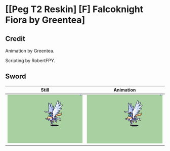 # [\[Peg T2 Reskin\] \[F\] Falcoknight Fiora by Greentea]

## Credit

Animation by Greentea.

Scripting by RobertFPY.
	
## Sword

| Still | Animation |
| :---: | :-------: |
| ![Sword still](./Sword_000.png) | ![Sword animation](./Sword.gif) |
